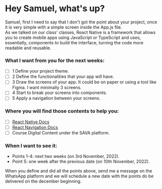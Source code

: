 # Hey Samuel, what's up?
Samuel, first I need to say that I don't got the point about your project, once it is very simple with a simple screen inside the App.js file.  
As we talked on our class' classes, React Native is a framework that allows you to create mobile apps using JavaScript or TypeScript and uses, essentially, components to build the interface, turning the code more readable and reusable.  

### What I want from you for the next weeks:
- [ ] 1 Define your project theme.
- [ ] 2 Define the functionalities that your app will have.
- [ ] 3 Draw the screens of your app. It could be on paper or using a tool like Figma. I want minimally 3 screens.
- [ ] 4 Start to break your screens into components.
- [ ] 5 Apply a navigation between your screens.

### Where you will find those contents to help you:
- [ ] [React Native Docs](https://reactnative.dev/docs/getting-started)
- [ ] [React Navigation Docs](https://reactnavigation.org/docs/getting-started)
- [ ]  Course Digital Content under the SAVA platform.

### When I want to see it:
- Points 1-4: next two weeks (on 3rd November, 2022).
- Point 5: one week after the previous date (on 10th November, 2022).

When you define and did all the points above, send me a message on the WhatsApp platform and we will schedule a new date with the points do be delivered on the december beginning.
